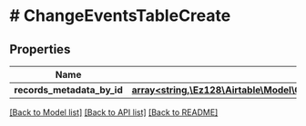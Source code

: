 # # ChangeEventsTableCreate

## Properties

Name | Type | Description | Notes
------------ | ------------- | ------------- | -------------
**records_metadata_by_id** | [**array<string,\Ez128\Airtable\Model\ChangeEventsTableCreateRecordsMetadataByIdValue>**](ChangeEventsTableCreateRecordsMetadataByIdValue.md) |  | [optional]

[[Back to Model list]](../../README.md#models) [[Back to API list]](../../README.md#endpoints) [[Back to README]](../../README.md)
